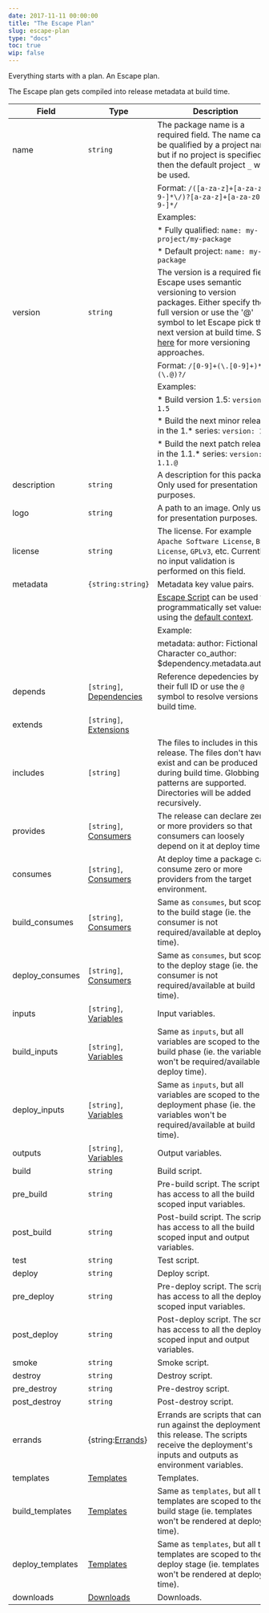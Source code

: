 ```yaml
---
date: 2017-11-11 00:00:00
title: "The Escape Plan"
slug: escape-plan
type: "docs"
toc: true
wip: false
---
```


Everything starts with a plan. An Escape plan.

The Escape plan gets compiled into release metadata at build time.


Field | Type | Description
------|------|-------------
|<a name='name'></a>name|`string`|The package name is a required field. The name can be qualified by a project name, but if no project is specified then the default project `_` will be used. 
|||Format: `/([a-za-z]+[a-za-z0-9-]*\/)?[a-za-z]+[a-za-z0-9-]*/` 
|||Examples: 
|||* Fully qualified: `name: my-project/my-package` 
|||* Default project: `name: my-package` 
|<a name='version'></a>version|`string`|The version is a required field. Escape uses semantic versioning to version packages.  Either specify the full version or use the '@' symbol to let Escape pick the next version at build time. See [here](/docs/guides/versioning/) for more versioning approaches. 
|||Format: `/[0-9]+(\.[0-9]+)*(\.@)?/` 
|||Examples: 
|||* Build version 1.5: `version: 1.5` 
|||* Build the next minor release in the 1.* series: `version: 1.@` 
|||* Build the next patch release in the 1.1.* series: `version: 1.1.@` 
|<a name='description'></a>description|`string`|A description for this package. Only used for presentation purposes. 
|<a name='logo'></a>logo|`string`|A path to an image. Only used for presentation purposes. 
|<a name='license'></a>license|`string`|The license. For example `Apache Software License`, `BSD License`, `GPLv3`, etc. Currently no input validation is performed on this field. 
|<a name='metadata'></a>metadata|`{string:string}`|Metadata key value pairs. 
|||[Escape Script](/docs/scripting-language/) can be used to programmatically set values using the [default context](/docs/scripting-language/#context). 
|||Example: 
|||metadata: author: Fictional Character co_author: $dependency.metadata.author 
|<a name='depends'></a>depends|`[string]`, [Dependencies](/docs/reference/dependencies/)|Reference depedencies by their full ID or use the `@` symbol to resolve versions at build time. 
|<a name='extends'></a>extends|`[string]`, [Extensions](/docs/reference/extensions/)|
|<a name='includes'></a>includes|`[string]`|The files to includes in this release. The files don't have to exist and can be produced during build time. Globbing patterns are supported. Directories will be added recursively. 
|<a name='provides'></a>provides|`[string]`, [Consumers](/docs/reference/providers-and-consumers/)|The release can declare zero or more providers so that consumers can loosely depend on it at deploy time. 
|<a name='consumes'></a>consumes|`[string]`, [Consumers](/docs/reference/providers-and-consumers/)|At deploy time a package can consume zero or more providers from the target environment. 
|<a name='build_consumes'></a>build_consumes|`[string]`, [Consumers](/docs/reference/providers-and-consumers/)|Same as `consumes`, but scoped to the build stage (ie. the consumer is not required/available at deploy time). 
|<a name='deploy_consumes'></a>deploy_consumes|`[string]`, [Consumers](/docs/reference/providers-and-consumers/)|Same as `consumes`, but scoped to the deploy stage (ie. the consumer is not required/available at build time). 
|<a name='inputs'></a>inputs|`[string]`, [Variables](/docs/reference/input-and-output-variables/)|Input variables. 
|<a name='build_inputs'></a>build_inputs|`[string]`, [Variables](/docs/reference/input-and-output-variables/)|Same as `inputs`, but all variables are scoped to the build phase (ie. the variables won't be required/available at deploy time). 
|<a name='deploy_inputs'></a>deploy_inputs|`[string]`, [Variables](/docs/reference/input-and-output-variables/)|Same as `inputs`, but all variables are scoped to the deployment phase (ie. the variables won't be required/available at build time). 
|<a name='outputs'></a>outputs|`[string]`, [Variables](/docs/reference/input-and-output-variables/)|Output variables. 
|<a name='build'></a>build|`string`|Build script. 
|<a name='pre_build'></a>pre_build|`string`|Pre-build script. The script has access to all the build scoped input variables. 
|<a name='post_build'></a>post_build|`string`|Post-build script. The script has access to all the build scoped input and output variables. 
|<a name='test'></a>test|`string`|Test script. 
|<a name='deploy'></a>deploy|`string`|Deploy script. 
|<a name='pre_deploy'></a>pre_deploy|`string`|Pre-deploy script. The script has access to all the deploy scoped input variables. 
|<a name='post_deploy'></a>post_deploy|`string`|Post-deploy script. The script has access to all the deploy scoped input and output variables. 
|<a name='smoke'></a>smoke|`string`|Smoke script. 
|<a name='destroy'></a>destroy|`string`|Destroy script. 
|<a name='pre_destroy'></a>pre_destroy|`string`|Pre-destroy script. 
|<a name='post_destroy'></a>post_destroy|`string`|Post-destroy script. 
|<a name='errands'></a>errands|{string:[Errands](/docs/reference/errands/)}|Errands are scripts that can be run against the deployment of this release. The scripts receive the deployment's inputs and outputs as environment variables. 
|<a name='templates'></a>templates|[Templates](/docs/reference/templates/)|Templates. 
|<a name='build_templates'></a>build_templates|[Templates](/docs/reference/templates/)|Same as `templates`, but all the templates are scoped to the build stage (ie. templates won't be rendered at deploy time). 
|<a name='deploy_templates'></a>deploy_templates|[Templates](/docs/reference/templates/)|Same as `templates`, but all the templates are scoped to the deploy stage (ie. templates won't be rendered at deploy time). 
|<a name='downloads'></a>downloads|[Downloads](/docs/reference/downloads/)|Downloads. 

